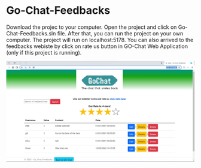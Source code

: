 # Go-Chat-Feedbacks

Download the projec to your computer.
Open the project and click on Go-Chat-Feedbacks.sln file. After that, you can run the project on your own computer.
The project will run on localhost:5178. 
You can also arrived to the feedbacks webiste by click on rate us button in GO-Chat Web Application (only if this project is running).

![GO-Chat](https://github.com/Ofekyaloz/Go-Chat-Feedbacks/blob/master/Go-Chat-Feedbacks/Data/Go-Chat-Feedbacks.jpg)
